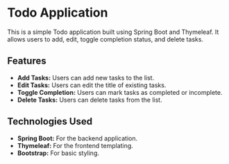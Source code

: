 # Todo Application

This is a simple Todo application built using Spring Boot and Thymeleaf. It allows users to add, edit, toggle completion status, and delete tasks.

## Features

* **Add Tasks:** Users can add new tasks to the list.
* **Edit Tasks:** Users can edit the title of existing tasks.
* **Toggle Completion:** Users can mark tasks as completed or incomplete.
* **Delete Tasks:** Users can delete tasks from the list.

## Technologies Used

* **Spring Boot:** For the backend application.
* **Thymeleaf:** For the frontend templating.
* **Bootstrap:** For basic styling.
